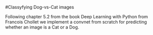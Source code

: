 #Classyfying Dog-vs-Cat images

Following chapter 5.2 from the book Deep Learning with Python from Francois Chollet
we implement a convnet from scratch for predicting whether an image is a Cat or a Dog.
